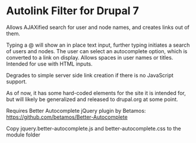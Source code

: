 Autolink Filter for Drupal 7
============================

Allows AJAXified search for user and node names, and creates links out of them.

Typing a @ will show an in place text input, further typing initiates a search
of users and nodes. The user can select an autocomplete option, which is
converted to a link on display. Allows spaces in user names or titles. Intended
for use with HTML inputs.

Degrades to simple server side link creation if there is no JavaScript support.

As of now, it has some hard-coded elements for the site it is intended for, but
will likely be generalized and released to drupal.org at some point.

Requires Better Autocomplete jQuery plugin by Betamos:
https://github.com/betamos/Better-Autocomplete

Copy jquery.better-autocomplete.js and better-autocomplete.css to the module
folder
